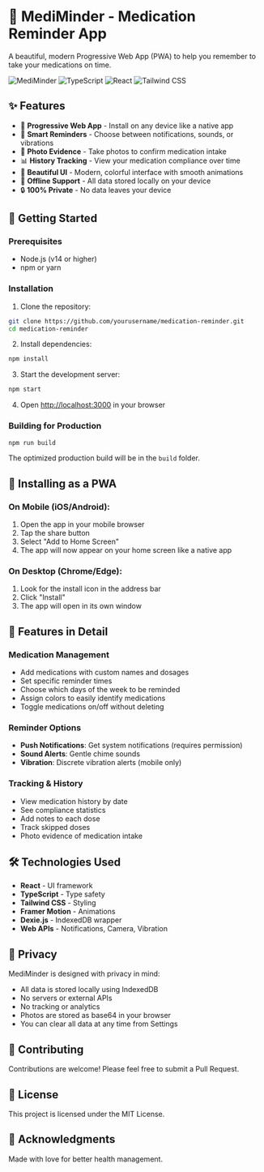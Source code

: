 # 💊 MediMinder - Medication Reminder App

A beautiful, modern Progressive Web App (PWA) to help you remember to take your medications on time.

![MediMinder](https://img.shields.io/badge/MediMinder-v1.0.0-e236ff?style=for-the-badge&logo=react&logoColor=white)
![TypeScript](https://img.shields.io/badge/TypeScript-007ACC?style=for-the-badge&logo=typescript&logoColor=white)
![React](https://img.shields.io/badge/React-20232A?style=for-the-badge&logo=react&logoColor=61DAFB)
![Tailwind CSS](https://img.shields.io/badge/Tailwind_CSS-38B2AC?style=for-the-badge&logo=tailwind-css&logoColor=white)

## ✨ Features

- 📱 **Progressive Web App** - Install on any device like a native app
- 🔔 **Smart Reminders** - Choose between notifications, sounds, or vibrations
- 📸 **Photo Evidence** - Take photos to confirm medication intake
- 📊 **History Tracking** - View your medication compliance over time
- 🌈 **Beautiful UI** - Modern, colorful interface with smooth animations
- 💾 **Offline Support** - All data stored locally on your device
- 🔒 **100% Private** - No data leaves your device

## 🚀 Getting Started

### Prerequisites

- Node.js (v14 or higher)
- npm or yarn

### Installation

1. Clone the repository:
```bash
git clone https://github.com/yourusername/medication-reminder.git
cd medication-reminder
```

2. Install dependencies:
```bash
npm install
```

3. Start the development server:
```bash
npm start
```

4. Open [http://localhost:3000](http://localhost:3000) in your browser

### Building for Production

```bash
npm run build
```

The optimized production build will be in the `build` folder.

## 📱 Installing as a PWA

### On Mobile (iOS/Android):
1. Open the app in your mobile browser
2. Tap the share button
3. Select "Add to Home Screen"
4. The app will now appear on your home screen like a native app

### On Desktop (Chrome/Edge):
1. Look for the install icon in the address bar
2. Click "Install"
3. The app will open in its own window

## 🎨 Features in Detail

### Medication Management
- Add medications with custom names and dosages
- Set specific reminder times
- Choose which days of the week to be reminded
- Assign colors to easily identify medications
- Toggle medications on/off without deleting

### Reminder Options
- **Push Notifications**: Get system notifications (requires permission)
- **Sound Alerts**: Gentle chime sounds
- **Vibration**: Discrete vibration alerts (mobile only)

### Tracking & History
- View medication history by date
- See compliance statistics
- Add notes to each dose
- Track skipped doses
- Photo evidence of medication intake

## 🛠️ Technologies Used

- **React** - UI framework
- **TypeScript** - Type safety
- **Tailwind CSS** - Styling
- **Framer Motion** - Animations
- **Dexie.js** - IndexedDB wrapper
- **Web APIs** - Notifications, Camera, Vibration

## 🔐 Privacy

MediMinder is designed with privacy in mind:
- All data is stored locally using IndexedDB
- No servers or external APIs
- No tracking or analytics
- Photos are stored as base64 in your browser
- You can clear all data at any time from Settings

## 🤝 Contributing

Contributions are welcome! Please feel free to submit a Pull Request.

## 📄 License

This project is licensed under the MIT License.

## 💖 Acknowledgments

Made with love for better health management.

